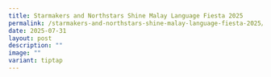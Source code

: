 ```yaml
---
title: Starmakers and Northstars Shine Malay Language Fiesta 2025
permalink: /starmakers-and-northstars-shine-malay-language-fiesta-2025/
date: 2025-07-31
layout: post
description: ""
image: ""
variant: tiptap
---
```

